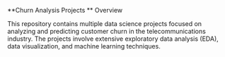 **Churn Analysis Projects
**
Overview

This repository contains multiple data science projects focused on analyzing and predicting customer churn in the telecommunications industry. The projects involve extensive exploratory data analysis (EDA), data visualization, and machine learning techniques.
